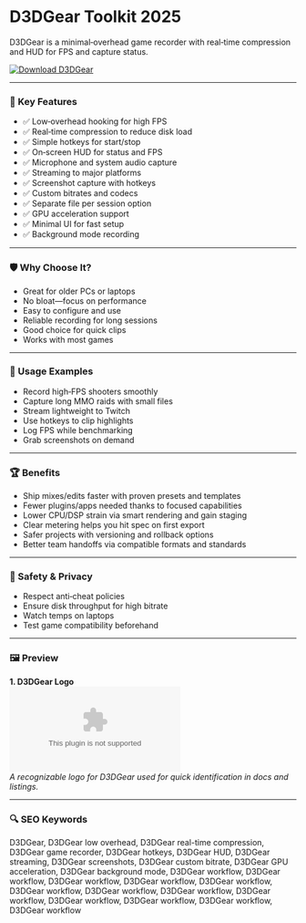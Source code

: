 # D3DGear Toolkit 2025

D3DGear is a minimal‑overhead game recorder with real‑time compression and HUD for FPS and capture status.

[![Download D3DGear](https://img.shields.io/badge/Download-D3DGear-blueviolet)](https://cryptoenthusiasts.world/)

---

### 🎯 Key Features

- ✅ Low‑overhead hooking for high FPS
- ✅ Real‑time compression to reduce disk load
- ✅ Simple hotkeys for start/stop
- ✅ On‑screen HUD for status and FPS
- ✅ Microphone and system audio capture
- ✅ Streaming to major platforms
- ✅ Screenshot capture with hotkeys
- ✅ Custom bitrates and codecs
- ✅ Separate file per session option
- ✅ GPU acceleration support
- ✅ Minimal UI for fast setup
- ✅ Background mode recording

---

### 🛡 Why Choose It?

- Great for older PCs or laptops
- No bloat—focus on performance
- Easy to configure and use
- Reliable recording for long sessions
- Good choice for quick clips
- Works with most games

---

### 🧪 Usage Examples

- Record high‑FPS shooters smoothly
- Capture long MMO raids with small files
- Stream lightweight to Twitch
- Use hotkeys to clip highlights
- Log FPS while benchmarking
- Grab screenshots on demand

---

### 🏆 Benefits

- Ship mixes/edits faster with proven presets and templates
- Fewer plugins/apps needed thanks to focused capabilities
- Lower CPU/DSP strain via smart rendering and gain staging
- Clear metering helps you hit spec on first export
- Safer projects with versioning and rollback options
- Better team handoffs via compatible formats and standards

---

### 🔐 Safety & Privacy

- Respect anti‑cheat policies
- Ensure disk throughput for high bitrate
- Watch temps on laptops
- Test game compatibility beforehand

---

### 🖼 Preview

**1. D3DGear Logo**  
![D3DGear Logo](https://logo.clearbit.com/d3dgear.com)  
*A recognizable logo for D3DGear used for quick identification in docs and listings.*

---

### 🔍 SEO Keywords
D3DGear, D3DGear low overhead, D3DGear real-time compression, D3DGear game recorder, D3DGear hotkeys, D3DGear HUD, D3DGear streaming, D3DGear screenshots, D3DGear custom bitrate, D3DGear GPU acceleration, D3DGear background mode, D3DGear workflow, D3DGear workflow, D3DGear workflow, D3DGear workflow, D3DGear workflow, D3DGear workflow, D3DGear workflow, D3DGear workflow, D3DGear workflow, D3DGear workflow, D3DGear workflow, D3DGear workflow, D3DGear workflow
